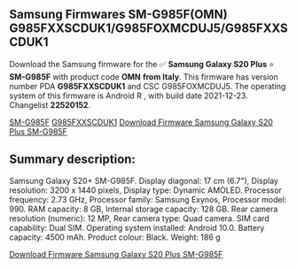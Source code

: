 <h2>Samsung Firmwares SM-G985F(OMN) G985FXXSCDUK1/G985FOXMCDUJ5/G985FXXSCDUK1</h2>
Download the Samsung firmware for the ✅ <strong>Samsung Galaxy S20 Plus </strong> ⭐ <strong>SM-G985F</strong> with product code <strong>OMN</strong> <strong> from Italy</strong>. This firmware has version number PDA <strong>G985FXXSCDUK1</strong> and CSC G985FOXMCDUJ5. The operating system of this firmware is Android R , with build date 2021-12-23. Changelist <strong>22520152</strong>.

[SM-G985F](https://samfirm.shop/samsung/model/SM-G985F)
[G985FXXSCDUK1](https://samfirm.shop/samsung/pda/G985FXXSCDUK1)
[Download Firmware Samsung Galaxy S20 Plus SM-G985F](https://samfirm.shop/samsung/firmware/484840)
<h2>Summary description:</h2>
<p>Samsung Galaxy S20+ SM-G985F. Display diagonal: 17 cm (6.7"), Display resolution: 3200 x 1440 pixels, Display type: Dynamic AMOLED. Processor frequency: 2.73 GHz, Processor family: Samsung Exynos, Processor model: 990. RAM capacity: 8 GB, Internal storage capacity: 128 GB. Rear camera resolution (numeric): 12 MP, Rear camera type: Quad camera. SIM card capability: Dual SIM. Operating system installed: Android 10.0. Battery capacity: 4500 mAh. Product colour: Black. Weight: 186 g</p>


[Download Firmware Samsung Galaxy S20 Plus SM-G985F](https://samfirm.shop/samsung/firmware/484840)
